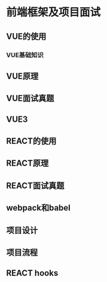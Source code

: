 # 前端框架及项目面试
## VUE的使用
### VUE基础知识

## VUE原理

## VUE面试真题

## VUE3

## REACT的使用

## REACT原理

## REACT面试真题

## webpack和babel

## 项目设计

## 项目流程

## REACT hooks